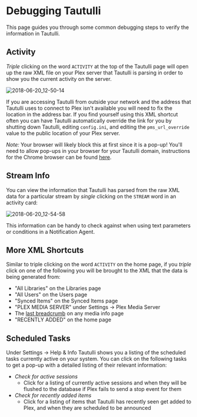 # Debugging Tautulli

This page guides you through some common debugging steps to verify the information in Tautulli.

## Activity

_Triple_ clicking on the word `ACTIVITY` at the top of the Tautulli page will open up the raw XML file on your Plex server that Tautulli is parsing in order to show you the current activity on the server.

![2018-06-20\_12-50-14](https://user-images.githubusercontent.com/427137/41681142-948d507e-7488-11e8-977f-e51cdbd8658e.gif)

If you are accessing Tautulli from outside your network and the address that Tautulli uses to connect to Plex isn't available you will need to fix the location in the address bar. If you find yourself using this XML shortcut often you can have Tautulli automatically override the link for you by shutting down Tautulli, editing `config.ini`, and editing the `pms_url_override` value to the public location of your Plex server.

_Note:_ Your browser will likely block this at first since it is a pop-up! You'll need to allow pop-ups in your browser for your Tautulli domain, instructions for the Chrome browser can be found [here](https://support.google.com/chrome/answer/95472?co=GENIE.Platform%3DDesktop&hl=en).

## Stream Info

You can view the information that Tautulli has parsed from the raw XML data for a particular stream by _single_ clicking on the `STREAM` word in an activity card:

![2018-06-20\_12-54-58](https://user-images.githubusercontent.com/427137/41681340-2f75a0f0-7489-11e8-9cae-70672318e6f8.gif)

This information can be handy to check against when using text parameters or conditions in a Notification Agent.

## More XML Shortcuts

Similar to triple clicking on the word `ACTIVITY` on the home page, if you _triple_ click on one of the following you will be brought to the XML that the data is being generated from:

* "All Libraries" on the Libraries page
* "All Users" on the Users page
* "Synced Items" on the Synced Items page
* "PLEX MEDIA SERVER" under Settings -&gt; Plex Media Server
* The [last breadcrumb](https://i.imgur.com/rkxFUxm.png) on any media info page
* "RECENTLY ADDED" on the home page

## Scheduled Tasks

Under Settings -&gt; Help & Info Tautulli shows you a listing of the scheduled tasks currently active on your system. You can click on the following tasks to get a pop-up with a detailed listing of their relevant information:

* _Check for active sessions_
  * Click for a listing of currently active sessions and when they will be flushed to the database if Plex fails to send a stop event for them
* _Check for recently added items_
  * Click for a listing of items that Tautulli has recently seen get added to Plex, and when they are scheduled to be announced

